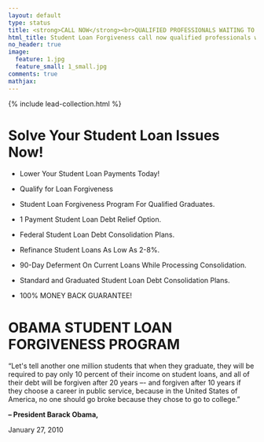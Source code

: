 ```yaml
---
layout: default
type: status
title: <strong>CALL NOW</strong><br>QUALIFIED PROFESSIONALS WAITING TO HELP.
html_title: Student Loan Forgiveness call now qualified professionals waiting to help.
no_header: true
image:
  feature: 1.jpg
  feature_small: 1_small.jpg
comments: true
mathjax:
---
```


{% include lead-collection.html %}

# Solve Your Student Loan Issues Now!

* Lower Your Student Loan Payments Today!

* Qualify for Loan Forgiveness

* Student Loan Forgiveness Program For Qualified Graduates.

* 1 Payment Student Loan Debt Relief Option.

* Federal Student Loan Debt Consolidation Plans.

* Refinance Student Loans As Low As 2-8%.

* 90-Day Deferment On Current Loans While Processing Consolidation.

* Standard and Graduated Student Loan Debt Consolidation Plans.

* 100% MONEY BACK GUARANTEE!

# OBAMA STUDENT LOAN FORGIVENESS PROGRAM

“Let's tell another one million students that when they graduate, they will be required to pay only 10 percent of their income on student loans, and all of their debt will be forgiven after 20 years –- and forgiven after 10 years if they choose a career in public service, because in the United States of America, no one should go broke because they chose to go to college.”

**– President Barack Obama,**

January 27, 2010